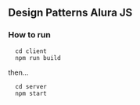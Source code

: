 ## Design Patterns Alura JS

### How to run

```
  cd client
  npm run build
```

then...

```
  cd server
  npm start
```